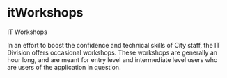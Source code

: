 # itWorkshops
IT Workshops

In an effort to boost the confidence and technical skills of City staff,
the IT Division offers occasional workshops.
These workshops are generally an hour long, and are meant for entry level and intermediate level users
who are users of the application in question.

